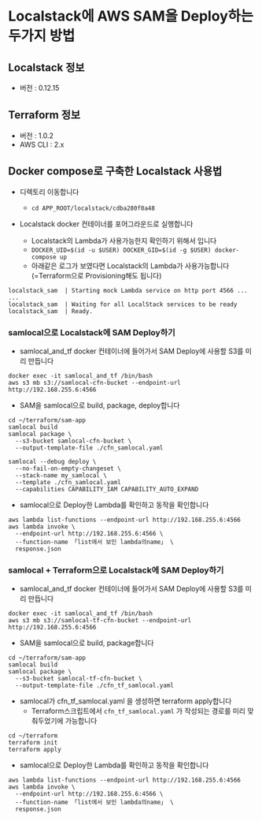 # Localstack에 AWS SAM을 Deploy하는 두가지 방법
## Localstack 정보
- 버전 : 0.12.15
## Terraform 정보
- 버전 : 1.0.2
- AWS CLI : 2.x

## Docker compose로 구축한 Localstack 사용법
- 디렉토리 이동합니다
  - `cd APP_ROOT/localstack/cdba280f0a48`

- Localstack docker 컨테이너를 포어그라운드로 실행합니다
  - Localstack의 Lambda가 사용가능한지 확인하기 위해서 입니다
  - `DOCKER_UID=$(id -u $USER) DOCKER_GID=$(id -g $USER) docker-compose up`
  - 아래같은 로그가 보였다면 Localstack의 Lambda가 사용가능합니다(=Terraform으로 Provisioning해도 됩니다)

```
localstack_sam  | Starting mock Lambda service on http port 4566 ...
...
localstack_sam  | Waiting for all LocalStack services to be ready
localstack_sam  | Ready.
```

### samlocal으로 Localstack에 SAM Deploy하기
- samlocal_and_tf docker 컨테이너에 들어가서 SAM Deploy에 사용할 S3를 미리 만듭니다

```
docker exec -it samlocal_and_tf /bin/bash
aws s3 mb s3://samlocal-cfn-bucket --endpoint-url http://192.168.255.6:4566
```

- SAM을 samlocal으로 build, package, deploy합니다

```
cd ~/terraform/sam-app
samlocal build
samlocal package \
  --s3-bucket samlocal-cfn-bucket \
  --output-template-file ./cfn_samlocal.yaml

samlocal --debug deploy \
  --no-fail-on-empty-changeset \
  --stack-name my_samlocal \
  --template ./cfn_samlocal.yaml
  --capabilities CAPABILITY_IAM CAPABILITY_AUTO_EXPAND
```

- samlocal으로 Deploy한 Lambda를 확인하고 동작을 확인합니다

```
aws lambda list-functions --endpoint-url http://192.168.255.6:4566
aws lambda invoke \
  --endpoint-url http://192.168.255.6:4566 \
  --function-name 「list에서 보인 lambda의name」 \
  response.json
```  


### samlocal + Terraform으로 Localstack에 SAM Deploy하기
- samlocal_and_tf docker 컨테이너에 들어가서 SAM Deploy에 사용할 S3를 미리 만듭니다

```
docker exec -it samlocal_and_tf /bin/bash
aws s3 mb s3://samlocal-tf-cfn-bucket --endpoint-url http://192.168.255.6:4566
```

- SAM을 samlocal으로 build, package합니다

```
cd ~/terraform/sam-app
samlocal build
samlocal package \
  --s3-bucket samlocal-tf-cfn-bucket \
  --output-template-file ./cfn_tf_samlocal.yaml
```

- samlocal가 cfn_tf_samlocal.yaml 을 생성하면 terraform apply합니다
  - Terraform스크립트에서 `cfn_tf_samlocal.yaml` 가 작성되는 경로를 미리 맞춰두었기에 가능합니다

```
cd ~/terraform
terraform init
terraform apply
```

- samlocal으로 Deploy한 Lambda를 확인하고 동작을 확인합니다

```
aws lambda list-functions --endpoint-url http://192.168.255.6:4566
aws lambda invoke \
  --endpoint-url http://192.168.255.6:4566 \
  --function-name 「list에서 보인 lambda의name」 \
  response.json
```